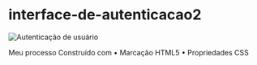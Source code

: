 # interface-de-autenticacao2
![Autenticação de usuário](https://user-images.githubusercontent.com/114995774/225910567-28f877f4-3d7c-4f27-9998-e31b7fefdd25.PNG)

Meu processo
Construído com
•	Marcação HTML5
•	Propriedades CSS
